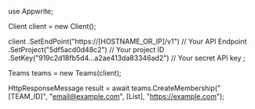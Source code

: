 use Appwrite;

Client client = new Client();

client
  .SetEndPoint("https://[HOSTNAME_OR_IP]/v1") // Your API Endpoint
  .SetProject("5df5acd0d48c2") // Your project ID
  .SetKey("919c2d18fb5d4...a2ae413da83346ad2") // Your secret API key
;

Teams teams = new Teams(client);

HttpResponseMessage result = await teams.CreateMembership("[TEAM_ID]", "email@example.com", [List<object>], "https://example.com");
